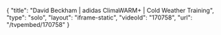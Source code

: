{
    "title": "David Beckham | adidas ClimaWARM+ | Cold Weather Training",
    "type": "solo",
    "layout": "iframe-static",
    "videoId": "170758",
    "url": "\/tvpembed\/170758"
}